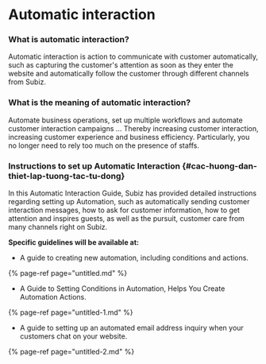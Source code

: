 # Automatic interaction

### What is automatic interaction?

Automatic interaction is action to communicate with customer automatically, such as capturing the customer's attention as soon as they enter the website and automatically follow the customer through different channels from Subiz.

### What is the meaning of automatic interaction?

Automate business operations, set up multiple workflows and automate customer interaction campaigns ... Thereby increasing customer interaction, increasing customer experience and business efficiency. Particularly, you no longer need to rely too much on the presence of staffs.

### Instructions to set up Automatic Interaction {#cac-huong-dan-thiet-lap-tuong-tac-tu-dong}

In this Automatic Interaction Guide, Subiz has provided detailed instructions regarding setting up Automation, such as automatically sending customer interaction messages, how to ask for customer information, how to get attention and inspires guests, as well as the pursuit, customer care from many channels right on Subiz.

**Specific guidelines will be available at:**

* A guide to creating new automation, including conditions and actions.

{% page-ref page="untitled.md" %}

* A Guide to Setting Conditions in Automation, Helps You Create Automation Actions.

{% page-ref page="untitled-1.md" %}

* A guide to setting up an automated email address inquiry when your customers chat on your website.

{% page-ref page="untitled-2.md" %}







